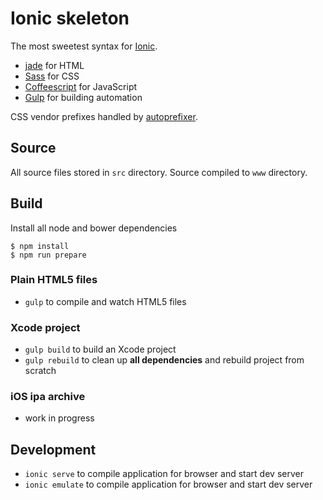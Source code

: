 # Ionic skeleton

The most sweetest syntax for [Ionic](http://ionicframework.com/).

* [jade](http://jade-lang.com/) for HTML
* [Sass](http://sass-lang.com/) for CSS
* [Coffeescript](http://coffeescript.org/) for JavaScript
* [Gulp](http://gulpjs.com/) for building automation

CSS vendor prefixes handled by [autoprefixer](https://github.com/postcss/autoprefixer).

## Source

All source files stored in `src` directory.
Source compiled to `www` directory.

## Build

Install all node and bower dependencies

    $ npm install
    $ npm run prepare

### Plain HTML5 files

* `gulp` to compile and watch HTML5 files

### Xcode project

* `gulp build` to build an Xcode project
* `gulp rebuild` to clean up **all dependencies** and rebuild project from scratch

### iOS ipa archive

* work in progress

## Development

* `ionic serve` to compile application for browser and start dev server
* `ionic emulate` to compile application for browser and start dev server
